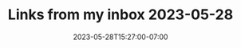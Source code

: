 ﻿---
layout: post
title:  "Links from my inbox 2023-05-28"
date:   2023-05-28T15:27:00-07:00
categories: links
---
